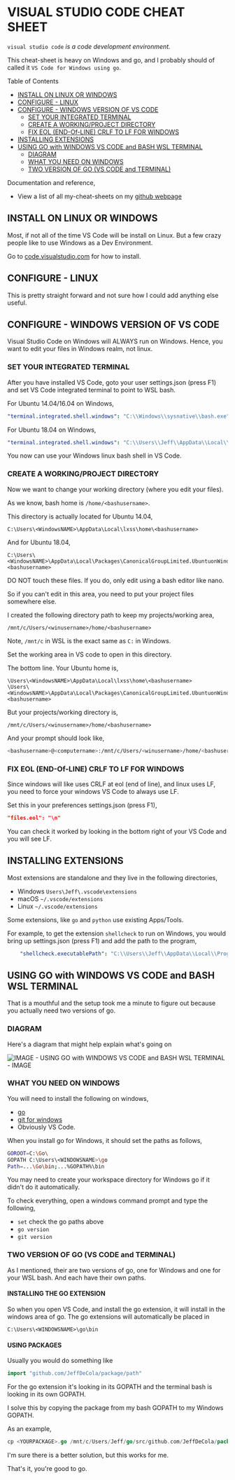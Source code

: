# VISUAL STUDIO CODE CHEAT SHEET

`visual studio code` _is a code development environment._

This cheat-sheet is heavy on Windows and go, and I probably
should of called it `VS Code for Windows using go`.

Table of Contents

* [INSTALL ON LINUX OR WINDOWS](https://github.com/JeffDeCola/my-cheat-sheets/tree/master/software/development/development-environments/visual-studio-code-cheat-sheet#install-on-linux-or-windows)
* [CONFIGURE - LINUX](https://github.com/JeffDeCola/my-cheat-sheets/tree/master/software/development/development-environments/visual-studio-code-cheat-sheet#configure---linux)
* [CONFIGURE - WINDOWS VERSION OF VS CODE](https://github.com/JeffDeCola/my-cheat-sheets/tree/master/software/development/development-environments/visual-studio-code-cheat-sheet#configure---windows-version-of-vs-code)
  * [SET YOUR INTEGRATED TERMINAL](https://github.com/JeffDeCola/my-cheat-sheets/tree/master/software/development/development-environments/visual-studio-code-cheat-sheet#set-your-integrated-terminal)
  * [CREATE A WORKING/PROJECT DIRECTORY](https://github.com/JeffDeCola/my-cheat-sheets/tree/master/software/development/development-environments/visual-studio-code-cheat-sheet#create-a-workingproject-directory)
  * [FIX EOL (END-Of-LINE) CRLF TO LF FOR WINDOWS](https://github.com/JeffDeCola/my-cheat-sheets/tree/master/software/development/development-environments/visual-studio-code-cheat-sheet#fix-eol-end-of-line-crlf-to-lf-for-windows)
* [INSTALLING EXTENSIONS](https://github.com/JeffDeCola/my-cheat-sheets/tree/master/software/development/development-environments/visual-studio-code-cheat-sheet#installing-extensions)
* [USING GO with WINDOWS VS CODE and BASH WSL TERMINAL](https://github.com/JeffDeCola/my-cheat-sheets/tree/master/software/development/development-environments/visual-studio-code-cheat-sheet#using-go-with-windows-vs-code-and-bash-wsl-terminal)
  * [DIAGRAM](https://github.com/JeffDeCola/my-cheat-sheets/tree/master/software/development/development-environments/visual-studio-code-cheat-sheet#diagram)
  * [WHAT YOU NEED ON WINDOWS](https://github.com/JeffDeCola/my-cheat-sheets/tree/master/software/development/development-environments/visual-studio-code-cheat-sheet#what-you-need-on-windows)
  * [TWO VERSION OF GO (VS CODE and TERMINAL)](https://github.com/JeffDeCola/my-cheat-sheets/tree/master/software/development/development-environments/visual-studio-code-cheat-sheet#two-version-of-go-vs-code-and-terminal)

Documentation and reference,

* View a list of all my-cheat-sheets on my
  [github webpage](https://jeffdecola.github.io/my-cheat-sheets/)

## INSTALL ON LINUX OR WINDOWS

Most, if not all of the time VS Code will be
install on Linux. But a few crazy people like
to use Windows as a Dev Environment.

Go to [code.visualstudio.com](https://code.visualstudio.com/)
for how to install.

## CONFIGURE - LINUX

This is pretty straight forward and not sure how I
could add anything else useful.

## CONFIGURE - WINDOWS VERSION OF VS CODE

Visual Studio Code on Windows will ALWAYS run on Windows.
Hence, you want to edit your files in Windows realm, not linux.

### SET YOUR INTEGRATED TERMINAL

After you have installed VS Code, goto your user
settings.json (press F1) and set
VS Code integrated terminal to point to WSL bash.

For Ubuntu 14.04/16.04 on Windows,

```yaml
"terminal.integrated.shell.windows": "C:\\Windows\\sysnative\\bash.exe",
```

For Ubuntu 18.04 on Windows,

```yaml
"terminal.integrated.shell.windows": "C:\\Users\\Jeff\\AppData\\Local\\Microsoft\\WindowsApps\\ubuntu1804.exe",
```

You now can use your Windows linux bash shell in VS Code.

### CREATE A WORKING/PROJECT DIRECTORY

Now we want to change your working directory (where you edit your files).

As we know, bash home is `/home/<bashusername>`.

This directory is actually located for Ubuntu 14.04,

```text
C:\Users\<WindowsNAME>\AppData\Local\lxss\home\<bashusername>
```

And for Ubuntu 18.04,

```text
C:\Users\<WindowsNAME>\AppData\Local\Packages\CanonicalGroupLimited.UbuntuonWindows_79rhkp1fndgsc\LocalState\rootfs\home\<bashusername>
```

DO NOT touch these files.  If you do, only edit using
a bash editor like nano.

So if you can't edit in this area, you need
to put your project files somewhere else.

I created the following directory path to keep my projects/working area,

```text
/mnt/c/Users/<winusername>/home/<bashusername>
```

Note, `/mnt/c` in WSL is the exact same as `C:` in Windows.

Set the working area in VS code to open in this directory.

The bottom line. Your Ubuntu home is,

```text
\Users\<WindowsNAME>\AppData\Local\lxss\home\<bashusername>
\Users\<WindowsNAME>\AppData\Local\Packages\CanonicalGroupLimited.UbuntuonWindows_79rhkp1fndgsc\LocalState\rootfs\home\<bashusername>
```

But your projects/working directory is,

```text
/mnt/c/Users/<winusername>/home/<bashusername>
```

And your prompt should look like,

```bash
<bashusername>@<computername>:/mnt/c/Users/<winusername>/home/<bashusername>
```

### FIX EOL (END-Of-LINE) CRLF TO LF FOR WINDOWS

Since windows will like uses CRLF at eol (end of line), and linux uses LF,
you need to force your windows VS Code to always use LF.

Set this in your preferences settings.json (press F1),

```json
"files.eol": "\n"
```

You can check it worked by looking in the bottom right of your VS Code
and you will see LF.

## INSTALLING EXTENSIONS

Most extensions are standalone and they live in the following directories,

* Windows `Users\Jeff\.vscode\extensions`
* macOS `~/.vscode/extensions`
* Linux `~/.vscode/extensions`

Some extensions, like `go` and `python` use existing Apps/Tools.

For example, to get the extension `shellcheck` to run on Windows, you
would bring up settings.json (press F1) and add the path to the program,

```yaml
    "shellcheck.executablePath": "C:\\Users\\Jeff\\AppData\\Local\\Programs\\shellcheck\\shellcheck-stable.exe",
```

## USING GO with WINDOWS VS CODE and BASH WSL TERMINAL

That is a mouthful and the setup took me a minute to
figure out because you actually need two versions of go.

### DIAGRAM

Here's a diagram that might help explain what's going on

![IMAGE - USING GO with WINDOWS VS CODE and BASH WSL TERMINAL - IMAGE](../../../../docs/pics/using-go-with-windows-vs-code-and-bash-wsl-terminal.jpg)

### WHAT YOU NEED ON WINDOWS

You will need to install the following on windows,

* [go](https://golang.org/doc/install)
* [git for windows](https://git-scm.com/downloads)
* Obviously VS Code.

When you install go for Windows, it should set the paths as follows,

```bash
GOROOT=C:\Go\
GOPATH C:\Users\<WINDOWSNAME>\go
Path=...\Go\bin;...%GOPATH%\bin
```

You may need to create your workspace directory for Windows go
if it didn't do it automatically.

To check everything, open a windows command prompt and
type the following,

* `set` check the go paths above
* `go version`
* `git version`

### TWO VERSION OF GO (VS CODE and TERMINAL)

As I mentioned, their are two versions of go, one for Windows and
one for your WSL bash.  And each have their own paths.

#### INSTALLING THE GO EXTENSION

So when you open VS Code, and install the go extension, it will
install in the windows area of go. The go extensions will
automatically be placed in

`C:\Users\<WINDOWSNAME>\go\bin`

#### USING PACKAGES

Usually you would do something like

```go
import "github.com/JeffDeCola/package/path"
```

For the go extension it's looking in its GOPATH and
the terminal bash is looking in its own GOPATH.

I solve this by copying the package from my bash GOPATH to
my Windows GOPATH.

As an example,

```go
cp <YOURPACKAGE>.go /mnt/c/Users/Jeff/go/src/github.com/JeffDeCola/package/path/.
```

I'm sure there is a better solution, but this works for me.

That's it, you're good to go.
